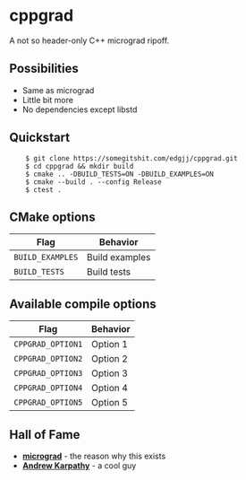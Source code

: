 # cppgrad

A not so header-only C++ micrograd ripoff.

## Possibilities
- Same as micrograd
- Little bit more
- No dependencies except libstd

## Quickstart
```
	$ git clone https://somegitshit.com/edgjj/cppgrad.git
	$ cd cppgrad && mkdir build
	$ cmake .. -DBUILD_TESTS=ON -DBUILD_EXAMPLES=ON
	$ cmake --build . --config Release
	$ ctest .
```

## CMake options

| Flag             | Behavior       |
| ---------------- | -------------- |
| `BUILD_EXAMPLES` | Build examples |
| `BUILD_TESTS`    | Build tests    |

## Available compile options

| Flag              | Behavior |
| ----------------- | -------- |
| `CPPGRAD_OPTION1` | Option 1 |
| `CPPGRAD_OPTION2` | Option 2 |
| `CPPGRAD_OPTION3` | Option 3 |
| `CPPGRAD_OPTION4` | Option 4 |
| `CPPGRAD_OPTION5` | Option 5 |

## Hall of Fame

* **[micrograd](https://github.com/karpathy/micrograd)** - the reason why this exists
* **[Andrew Karpathy](https://github.com/karpathy/micrograd)** - a cool guy